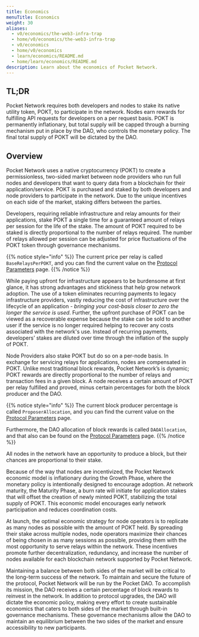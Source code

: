 ```yaml
---
title: Economics
menuTitle: Economics
weight: 30
aliases:
  - v0/economics/the-web3-infra-trap
  - home/v0/economics/the-web3-infra-trap
  - v0/economics
  - home/v0/economics
  - learn/economics/README.md
  - home/learn/economics/README.md
description: Learn about the economics of Pocket Network.
---
```



## TL;DR

Pocket Network requires both developers and nodes to stake its native utility token, POKT, to participate in the network. Nodes earn rewards for fulfilling API requests for developers on a per request basis. POKT is permanently inflationary, but total supply will be capped through a burning mechanism put in place by the DAO, who controls the monetary policy. The final total supply of POKT will be dictated by the DAO.

## Overview

Pocket Network uses a native cryptocurrency (POKT) to create a permissionless, two-sided market between node providers who run full nodes and developers that want to query data from a blockchain for their application/service. POKT is purchased and staked by both developers and node providers to participate in the network. Due to the unique incentives on each side of the market, staking differs between the parties.

Developers, requiring reliable infrastructure and relay amounts for their applications, stake POKT a single time for a guaranteed amount of relays per session for the life of the stake. The amount of POKT required to be staked is directly proportional to the number of relays required. The number of relays allowed per session can be adjusted for price fluctuations of the POKT token through governance mechanisms.

{{% notice style="info" %}}
The current price per relay is called `BaseRelaysPerPOKT`, and you can find the current value on the [Protocol Parameters](/learn/protocol-parameters/#baserelaysperpokt) page.
{{% /notice %}}

While paying upfront for infrastructure appears to be burdensome at first glance, it has strong advantages and stickiness that help grow network adoption. The use of a token eliminates recurring payments to legacy infrastructure providers, vastly reducing the cost of infrastructure over the lifecycle of an application - _bringing your cost-basis closer to zero the longer the service is used_. Further, the upfront purchase of POKT can be viewed as a recoverable expense because the stake can be sold to another user if the service is no longer required helping to recover any costs associated with the network's use. Instead of recurring payments, developers’ stakes are diluted over time through the inflation of the supply of POKT.

Node Providers also stake POKT but do so on a per-node basis. In exchange for servicing relays for applications, nodes are compensated in POKT. Unlike most traditional block rewards, Pocket Network’s is dynamic; POKT rewards are directly proportional to the number of relays and transaction fees in a given block. A node receives a certain amount of POKT per relay fulfilled and proved, minus certain percentages for both the block producer and the DAO.

{{% notice style="info" %}}
The current block producer percentage is called `ProposerAllocation`, and you can find the current value on the [Protocol Parameters](/learn/protocol-parameters/#proposerallocation) page.

Furthermore, the DAO allocation of block rewards is called `DAOAllocation`, and that also can be found on the [Protocol Parameters](/learn/protocol-parameters/#daoallocation) page.
{{% /notice %}}

All nodes in the network have an opportunity to produce a block, but their chances are proportional to their stake.

Because of the way that nodes are incentivized, the Pocket Network economic model is inflationary during the Growth Phase, where the monetary policy is intentionally designed to encourage adoption. At network maturity, the Maturity Phase, a burn rate will initiate for application stakes that will offset the creation of newly minted POKT, stabilizing the total supply of POKT. This economic model encourages early network participation and reduces coordination costs.

At launch, the optimal economic strategy for node operators is to replicate as many nodes as possible with the amount of POKT held. By spreading their stake across multiple nodes, node operators maximize their chances of being chosen in as many sessions as possible, providing them with the most opportunity to serve relays within the network. These incentives promote further decentralization, redundancy, and increase the number of nodes available for each blockchain network supported by Pocket Network.

Maintaining a balance between both sides of the market will be critical to the long-term success of the network. To maintain and secure the future of the protocol, Pocket Network will be run by the Pocket DAO. To accomplish its mission, the DAO receives a certain percentage of block rewards to reinvest in the network. In addition to protocol upgrades, the DAO will dictate the economic policy, making every effort to create sustainable economics that caters to both sides of the market through built-in governance mechanisms. These governance mechanisms allow the DAO to maintain an equilibrium between the two sides of the market and ensure accessibility to new participants.
